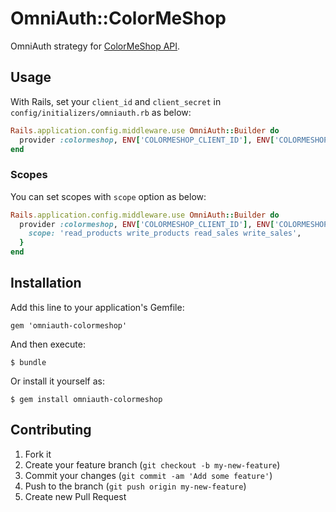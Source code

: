 # OmniAuth::ColorMeShop

OmniAuth strategy for [ColorMeShop API](http://shop-pro.jp/?mode=api).

## Usage

With Rails, set your `client_id` and `client_secret` in `config/initializers/omniauth.rb` as below:

```ruby
Rails.application.config.middleware.use OmniAuth::Builder do
  provider :colormeshop, ENV['COLORMESHOP_CLIENT_ID'], ENV['COLORMESHOP_CLIENT_SECRET']
end
```

### Scopes

You can set scopes with `scope` option as below:

```ruby
Rails.application.config.middleware.use OmniAuth::Builder do
  provider :colormeshop, ENV['COLORMESHOP_CLIENT_ID'], ENV['COLORMESHOP_CLIENT_SECRET'], {
    scope: 'read_products write_products read_sales write_sales',
  }
end
```

## Installation

Add this line to your application's Gemfile:

    gem 'omniauth-colormeshop'

And then execute:

    $ bundle

Or install it yourself as:

    $ gem install omniauth-colormeshop

## Contributing

1. Fork it
2. Create your feature branch (`git checkout -b my-new-feature`)
3. Commit your changes (`git commit -am 'Add some feature'`)
4. Push to the branch (`git push origin my-new-feature`)
5. Create new Pull Request
